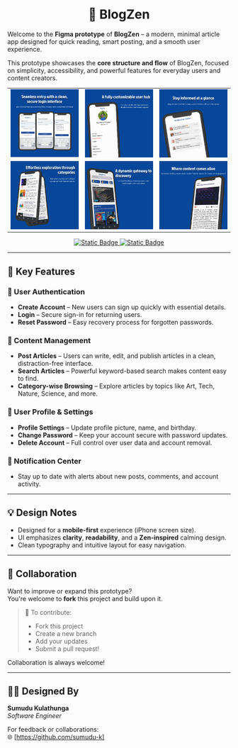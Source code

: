 <h1 align="center">📘 BlogZen</h1>

Welcome to the **Figma prototype** of **BlogZen** – a modern, minimal article app designed for quick reading, smart posting, and a smooth user experience.

This prototype showcases the **core structure and flow** of BlogZen, focused on simplicity, accessibility, and powerful features for everyday users and content creators.


<table>
  <tr>
    <td><img src="https://raw.githubusercontent.com/sumudu-k/BlogZen---Figma-Prototype/refs/heads/main/Mockup%20Collection 😍/login_m.png" alt="Mockup 1" width="300"/></td>
    <td><img src="https://raw.githubusercontent.com/sumudu-k/BlogZen---Figma-Prototype/refs/heads/main/Mockup%20Collection 😍/profile_m.png" alt="Mockup 2" width="300"/></td>
    <td><img src="https://raw.githubusercontent.com/sumudu-k/BlogZen---Figma-Prototype/refs/heads/main/Mockup%20Collection 😍/notification_m.png" alt="Mockup 3" width="300"/></td>
  </tr>
  <tr>
    <td><img src="https://raw.githubusercontent.com/sumudu-k/BlogZen---Figma-Prototype/refs/heads/main/Mockup%20Collection 😍/article_card_m.png" alt="Mockup 4" width="300"/></td>
    <td><img src="https://raw.githubusercontent.com/sumudu-k/BlogZen---Figma-Prototype/refs/heads/main/Mockup%20Collection 😍/home_m.png" alt="Mockup 5" width="300"/></td>
    <td><img src="https://raw.githubusercontent.com/sumudu-k/BlogZen---Figma-Prototype/refs/heads/main/Mockup%20Collection 😍/article_m.png" alt="Mockup 6" width="300"/></td>
  </tr>
</table>


<p align="center">
  <a href="https://github.com/sumudu-k/BlogZen---Figma-Prototype/blob/main/Mockup%20Collection%20%F0%9F%98%8D/mockup.pdf">
    <img src="https://img.shields.io/badge/View%20Full%20Mockup%20PDF-blue?style=for-the-badge&logoColor=blue&logoSize=small&color=%23ee0000" alt="Static Badge">
  </a>

  <a href="https://www.figma.com/design/3lPsX5Ss32xLFP9CENPaGz/BlogZen-Mobile-App?node-id=0-1&t=PsZ0fhuyqvs3S9Na-1">
    <img src="https://img.shields.io/badge/View%20Figma%20Prototype-blue?style=for-the-badge&logoColor=blue&logoSize=small&color=%230000ee" alt="Static Badge">
  </a>
</p>


---



## 🚀 Key Features

### 🔐 User Authentication

- **Create Account** – New users can sign up quickly with essential details.
- **Login** – Secure sign-in for returning users.
- **Reset Password** – Easy recovery process for forgotten passwords.

### 📝 Content Management

- **Post Articles** – Users can write, edit, and publish articles in a clean, distraction-free interface.
- **Search Articles** – Powerful keyword-based search makes content easy to find.
- **Category-wise Browsing** – Explore articles by topics like Art, Tech, Nature, Science, and more.

### 👤 User Profile & Settings

- **Profile Settings** – Update profile picture, name, and birthday.
- **Change Password** – Keep your account secure with password updates.
- **Delete Account** – Full control over user data and account removal.

### 🔔 Notification Center

- Stay up to date with alerts about new posts, comments, and account activity.

---

## 💡 Design Notes

- Designed for a **mobile-first** experience (iPhone screen size).
- UI emphasizes **clarity**, **readability**, and a **Zen-inspired** calming design.
- Clean typography and intuitive layout for easy navigation.

---

## 🤝 Collaboration

Want to improve or expand this prototype?  
You're welcome to **fork** this project and build upon it.

> 📎 To contribute:
>
> - Fork this project
> - Create a new branch
> - Add your updates
> - Submit a pull request!

Collaboration is always welcome!

---

## 🧑‍🎨 Designed By

**Sumudu Kulathunga**  
_Software Engineer_

For feedback or collaborations:  
🌐 [https://github.com/sumudu-k]
